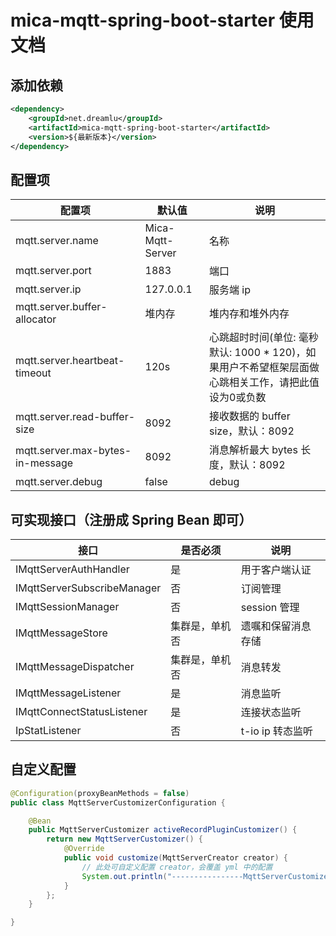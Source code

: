 # mica-mqtt-spring-boot-starter 使用文档

## 添加依赖
```xml
<dependency>
    <groupId>net.dreamlu</groupId>
    <artifactId>mica-mqtt-spring-boot-starter</artifactId>
    <version>${最新版本}</version>
</dependency>
```

## 配置项
| 配置项 | 默认值 | 说明 |
| ----- | ------ | ------ |
| mqtt.server.name | Mica-Mqtt-Server | 名称 |
| mqtt.server.port | 1883 | 端口 |
| mqtt.server.ip | 127.0.0.1 | 服务端 ip |
| mqtt.server.buffer-allocator | 堆内存 | 堆内存和堆外内存 |
| mqtt.server.heartbeat-timeout | 120s | 心跳超时时间(单位: 毫秒 默认: 1000 * 120)，如果用户不希望框架层面做心跳相关工作，请把此值设为0或负数 |
| mqtt.server.read-buffer-size | 8092 | 接收数据的 buffer size，默认：8092 |
| mqtt.server.max-bytes-in-message | 8092 | 消息解析最大 bytes 长度，默认：8092 |
| mqtt.server.debug | false | debug |

## 可实现接口（注册成 Spring Bean 即可）

| 接口                        | 是否必须       | 说明               |
| --------------------------- | -------------- | ------------------ |
| IMqttServerAuthHandler      | 是             | 用于客户端认证     |
| IMqttServerSubscribeManager | 否             | 订阅管理           |
| IMqttSessionManager         | 否             | session 管理       |
| IMqttMessageStore           | 集群是，单机否 | 遗嘱和保留消息存储 |
| IMqttMessageDispatcher      | 集群是，单机否 | 消息转发           |
| IMqttMessageListener        | 是             | 消息监听           |
| IMqttConnectStatusListener  | 是             | 连接状态监听       |
| IpStatListener              | 否             | t-io ip 转态监听   |

## 自定义配置
```java
@Configuration(proxyBeanMethods = false)
public class MqttServerCustomizerConfiguration {

	@Bean
	public MqttServerCustomizer activeRecordPluginCustomizer() {
		return new MqttServerCustomizer() {
			@Override
			public void customize(MqttServerCreator creator) {
				// 此处可自定义配置 creator，会覆盖 yml 中的配置
				System.out.println("----------------MqttServerCustomizer-----------------");
			}
		};
	}

}
```